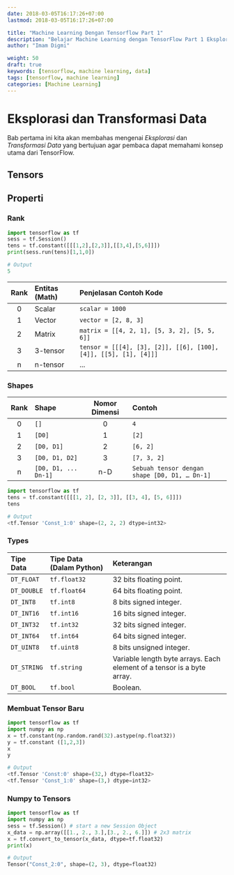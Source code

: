 ```yaml
---
date: 2018-03-05T16:17:26+07:00
lastmod: 2018-03-05T16:17:26+07:00

title: "Machine Learning Dengan Tensorflow Part 1"
description: "Belajar Machine Learning dengan TensorFlow Part 1 Eksplorasi dan Transformasi Data"
author: "Imam Digmi"

weight: 50
draft: true
keywords: [tensorflow, machine learning, data]
tags: [tensorflow, machine learning]
categories: [Machine Learning]
---
```


# Eksplorasi dan Transformasi Data
Bab pertama ini kita akan membahas mengenai _Eksplorasi_ dan _Transformasi Data_ yang bertujuan agar pembaca dapat memahami konsep utama dari TensorFlow.

## Tensors
## Properti
### Rank
```python
import tensorflow as tf
sess = tf.Session()
tens = tf.constant([[[1,2],[2,3]],[[3,4],[5,6]]])
print(sess.run(tens)[1,1,0])

# Output
5
```
| Rank | Entitas (Math) | Penjelasan Contoh Kode                                            |
|:----:|:---------------|:------------------------------------------------------------------|
| 0    | Scalar         | `scalar = 1000`                                                   |
| 1    | Vector         | `vector = [2, 8, 3]`                                              |
| 2    | Matrix         | `matrix = [[4, 2, 1], [5, 3, 2], [5, 5, 6]]`                      |
| 3    | 3-tensor       | `tensor = [[[4], [3], [2]], [[6], [100], [4]], [[5], [1], [4]]]`  |
| n    | n-tensor       | ...                                                               |

### Shapes
| Rank | Shape                | Nomor Dimensi | Contoh                                         |
|:----:|:---------------------|:-------------:|:-----------------------------------------------|
| 0    | `[]`                 | 0             | `4`                                            |
| 1    | `[D0]`               | 1             | `[2]`                                          |
| 2    | `[D0, D1]`           | 2             | `[6, 2]`                                       |
| 3    | `[D0, D1, D2]`       | 3             | `[7, 3, 2]`                                    |
| n    | `[D0, D1, ... Dn-1]` | n-D           | `Sebuah tensor dengan shape [D0, D1, … Dn-1]`  |

```python
import tensorflow as tf
tens = tf.constant([[[1, 2], [2, 3]], [[3, 4], [5, 6]]])
tens

# Output
<tf.Tensor 'Const_1:0' shape=(2, 2, 2) dtype=int32>
```

### Types

| Tipe Data    | Tipe Data (Dalam Python) | Keterangan                                                             |
|:-------------|:-------------------------|:-----------------------------------------------------------------------|
| `DT_FLOAT`   | `tf.float32`             | 32 bits floating point.                                                |
| `DT_DOUBLE`  | `tf.float64`             | 64 bits floating point.                                                |
| `DT_INT8`    | `tf.int8`                | 8 bits signed integer.                                                 |
| `DT_INT16`   | `tf.int16`               | 16 bits signed integer.                                                |
| `DT_INT32`   | `tf.int32`               | 32 bits signed integer.                                                |
| `DT_INT64`   | `tf.int64`               | 64 bits signed integer.                                                |
| `DT_UINT8`   | `tf.uint8`               | 8 bits unsigned integer.                                               |
| `DT_STRING`  | `tf.string`              | Variable length byte arrays. Each element of a tensor is a byte array. |
| `DT_BOOL`    | `tf.bool`                | Boolean.                                                               |

### Membuat Tensor Baru

```python
import tensorflow as tf
import numpy as np
x = tf.constant(np.random.rand(32).astype(np.float32))
y = tf.constant ([1,2,3])
x
y

# Output
<tf.Tensor 'Const:0' shape=(32,) dtype=float32>
<tf.Tensor 'Const_1:0' shape=(3,) dtype=int32>
```

### Numpy to Tensors
```python
import tensorflow as tf
import numpy as np
sess = tf.Session() # start a new Session Object
x_data = np.array([[1., 2., 3.],[3., 2., 6.]]) # 2x3 matrix
x = tf.convert_to_tensor(x_data, dtype=tf.float32)
print(x)

# Output
Tensor("Const_2:0", shape=(2, 3), dtype=float32)
```